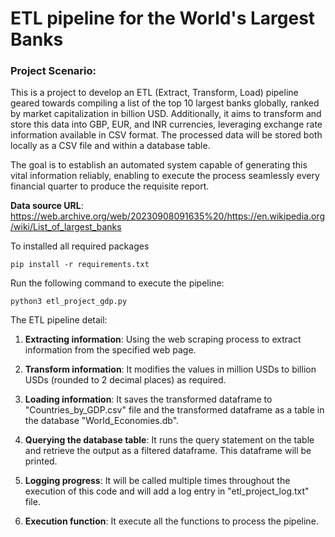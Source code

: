 # ETL pipeline for the World's Largest Banks

### Project Scenario:
This is a project to develop an ETL (Extract, Transform, Load) pipeline geared towards compiling a list of the top 10 largest banks globally, ranked by market capitalization in billion USD. Additionally, it aims to transform and store this data into GBP, EUR, and INR currencies, leveraging exchange rate information available in CSV format. The processed data will be stored both locally as a CSV file and within a database table.

The goal is to establish an automated system capable of generating this vital information reliably, enabling to execute the process seamlessly every financial quarter to produce the requisite report.



**Data source URL**:
https://web.archive.org/web/20230908091635%20/https://en.wikipedia.org/wiki/List_of_largest_banks


To installed all required packages 

```
pip install -r requirements.txt
```

Run the following command to execute the pipeline:


```
python3 etl_project_gdp.py
```


The ETL pipeline detail:

1. **Extracting information**: 
Using the web scraping process to extract information from the specified web page. 

2. **Transform information**:
It modifies the values in million USDs to billion USDs (rounded to 2 decimal places) as required.

3. **Loading information**:
It saves the transformed dataframe to "Countries_by_GDP.csv" file and the transformed dataframe as a table in the database "World_Economies.db".

4. **Querying the database table**:
It runs the query statement on the table and retrieve the output as a filtered dataframe. This dataframe will be printed.

5. **Logging progress**:
It will be called multiple times throughout the execution of this code and will add a log entry in "etl_project_log.txt" file.

6. **Execution function**:
It execute all the functions to process the pipeline.

